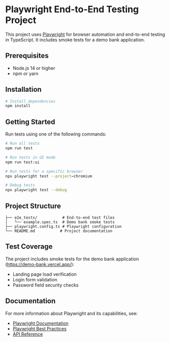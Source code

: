 # Playwright End-to-End Testing Project

This project uses [Playwright](https://playwright.dev/) for browser automation and end-to-end testing in TypeScript. It includes smoke tests for a demo bank application.

## Prerequisites

- Node.js 14 or higher
- npm or yarn

## Installation

```bash
# Install dependencies
npm install
```

## Getting Started

Run tests using one of the following commands:

```bash
# Run all tests
npm run test

# Run tests in UI mode
npm run test:ui

# Run tests for a specific browser
npx playwright test --project=chromium

# Debug tests
npx playwright test --debug
```

## Project Structure

```
├── e2e_tests/           # End-to-end test files
│   └── example.spec.ts  # Demo bank smoke tests
├── playwright.config.ts # Playwright configuration
└── README.md           # Project documentation
```

## Test Coverage

The project includes smoke tests for the demo bank application (https://demo-bank.vercel.app/):

- Landing page load verification
- Login form validation
- Password field security checks

## Documentation

For more information about Playwright and its capabilities, see:
- [Playwright Documentation](https://playwright.dev/docs/intro)
- [Playwright Best Practices](https://playwright.dev/docs/best-practices)
- [API Reference](https://playwright.dev/docs/api/class-test)
